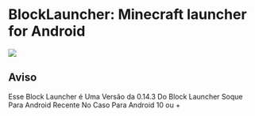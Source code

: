 # BlockLauncher: Minecraft launcher for Android

![](https://raw.githubusercontent.com/zhuowei/MCPELauncher/master/res/drawable-xxxhdpi/ic_launcher.png)

## Aviso
Esse Block Launcher é Uma Versão da 0.14.3 Do Block Launcher Soque Para Android Recente No Caso Para Android 10 ou +

